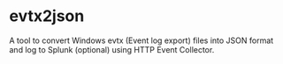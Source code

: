 # evtx2json
A tool to convert Windows evtx (Event log export) files into JSON format and log to Splunk (optional) using HTTP Event Collector.
